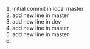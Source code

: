 1. initial commit in local master
2. add new line in master
3. add new line in dev
6. add new line in master
7. add new line in master
8. 